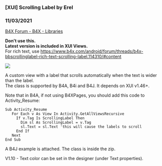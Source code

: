 ###  [XUI] Scrolling Label by Erel
### 11/03/2021
[B4X Forum - B4X - Libraries](https://www.b4x.com/android/forum/threads/85516/)

**Don't use this.  
Latest version is included in XUI Views.**  
For rich text, use <https://www.b4x.com/android/forum/threads/b4x-bbscrollinglabel-rich-text-scrolling-label.114310/#content>  
  
  
![](https://www.b4x.com/android/forum/attachments/61087)  
  
A custom view with a label that scrolls automatically when the text is wider than the label.  
The class is supported by B4A, B4i and B4J. It depends on XUI v1.46+.  
  
Note that in B4A, if not using B4XPages, you should add this code to Activity\_Resume:  

```B4X
Sub Activity_Resume  
   For Each v As View In Activity.GetAllViewsRecursive  
     If v.Tag Is ScrollingLabel Then  
       Dim sl As ScrollingLabel = v.Tag  
       sl.Text = sl.Text 'this will cause the labels to scroll  
     End If  
   Next  
End Sub
```

  
  
A B4J example is attached. The class is inside the zip.  
  
V1.10 - Text color can be set in the designer (under Text properties).